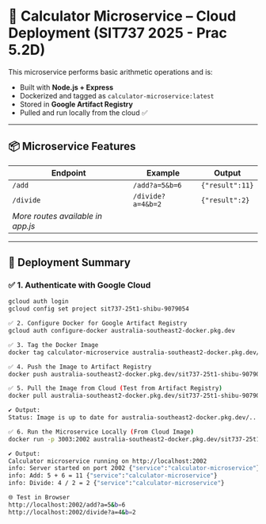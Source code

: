 # 🧮 Calculator Microservice – Cloud Deployment (SIT737 2025 - Prac 5.2D)

This microservice performs basic arithmetic operations and is:
- Built with **Node.js + Express**
- Dockerized and tagged as `calculator-microservice:latest`
- Stored in **Google Artifact Registry**
- Pulled and run locally from the cloud ✅

---

## 📦 Microservice Features

| Endpoint         | Example                       | Output        |
|------------------|-------------------------------|---------------|
| `/add`           | `/add?a=5&b=6`                | `{"result":11}` |
| `/divide`        | `/divide?a=4&b=2`             | `{"result":2}`  |
| *More routes available in app.js* |

---

## 🚀 Deployment Summary

### ✅ 1. Authenticate with Google Cloud
```bash
gcloud auth login
gcloud config set project sit737-25t1-shibu-9079054

✅ 2. Configure Docker for Google Artifact Registry
gcloud auth configure-docker australia-southeast2-docker.pkg.dev

✅ 3. Tag the Docker Image
docker tag calculator-microservice australia-southeast2-docker.pkg.dev/sit737-25t1-shibu-9079054/calculator-microservices/calculator-microservice:latest

✅ 4. Push the Image to Artifact Registry
docker push australia-southeast2-docker.pkg.dev/sit737-25t1-shibu-9079054/calculator-microservices/calculator-microservice:latest

✅ 5. Pull the Image from Cloud (Test from Artifact Registry)
docker pull australia-southeast2-docker.pkg.dev/sit737-25t1-shibu-9079054/calculator-microservices/calculator-microservice:latest

✔️ Output:
Status: Image is up to date for australia-southeast2-docker.pkg.dev/...

✅ 6. Run the Microservice Locally (From Cloud Image)
docker run -p 3003:2002 australia-southeast2-docker.pkg.dev/sit737-25t1-shibu-9079054/calculator-microservices/calculator-microservice:latest

✔️ Output:
Calculator microservice running on http://localhost:2002
info: Server started on port 2002 {"service":"calculator-microservice"}
info: Add: 5 + 6 = 11 {"service":"calculator-microservice"}
info: Divide: 4 / 2 = 2 {"service":"calculator-microservice"}

🌐 Test in Browser 
http://localhost:2002/add?a=5&b=6
http://localhost:2002/divide?a=4&b=2
